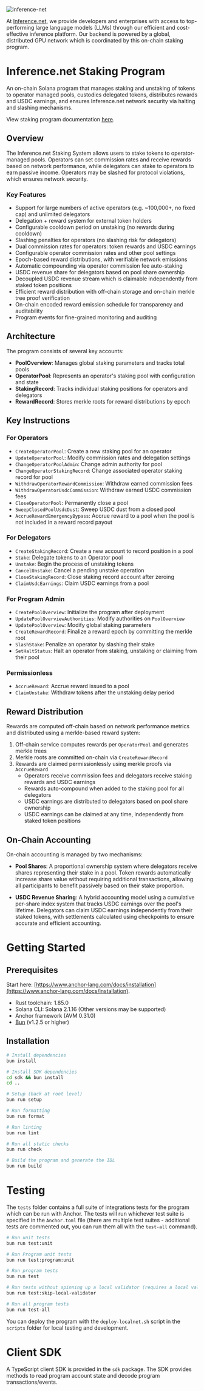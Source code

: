 ![inference-net](https://github.com/user-attachments/assets/cdf6fbb6-3d51-4b3f-b2bd-9d1dfdd0f1fd)

At [Inference.net](https://inference.net/?utm_source=github&utm_medium=readme&utm_campaign=overview), we provide developers and enterprises with access to top-performing large language models (LLMs) through our efficient and cost-effective inference platform. Our backend is powered by a global, distributed GPU network which is coordinated by this on-chain staking program.

# Inference.net Staking Program

An on-chain Solana program that manages staking and unstaking of tokens to operator managed pools, custodies delegated tokens, distributes rewards and USDC earnings, and ensures Inference.net network security via halting and slashing mechanisms.

View staking program documentation [here](https://docs.devnet.inference.net/devnet-epoch-3/staking-protocol).

## Overview

The Inference.net Staking System allows users to stake tokens to operator-managed pools. Operators can set commission rates and receive rewards based on network performance, while delegators can stake to operators to earn passive income. Operators may be slashed for protocol violations, which ensures network security.

### Key Features

- Support for large numbers of active operators (e.g. ~100,000+, no fixed cap) and unlimited delegators
- Delegation + reward system for external token holders
- Configurable cooldown period on unstaking (no rewards during cooldown)
- Slashing penalties for operators (no slashing risk for delegators)
- Dual commission rates for operators: token rewards and USDC earnings
- Configurable operator commission rates and other pool settings
- Epoch-based reward distributions, with verifiable network emissions
- Automatic compounding via operator commission fee auto-staking
- USDC revenue share for delegators based on pool share ownership
- Decoupled USDC revenue stream which is claimable independently from staked token positions
- Efficient reward distribution with off-chain storage and on-chain merkle tree proof verification
- On-chain encoded reward emission schedule for transparency and auditability
- Program events for fine-grained monitoring and auditing

## Architecture

The program consists of several key accounts:

- **PoolOverview**: Manages global staking parameters and tracks total pools
- **OperatorPool**: Represents an operator's staking pool with configuration and state
- **StakingRecord**: Tracks individual staking positions for operators and delegators
- **RewardRecord**: Stores merkle roots for reward distributions by epoch

## Key Instructions

### For Operators

- `CreateOperatorPool`: Create a new staking pool for an operator
- `UpdateOperatorPool`: Modify commission rates and delegation settings
- `ChangeOperatorPoolAdmin`: Change admin authority for pool
- `ChangeOperatorStakingRecord`: Change associated operator staking record for pool
- `WithdrawOperatorRewardCommission`: Withdraw earned commission fees
- `WithdrawOperatorUsdcCommission`: Withdraw earned USDC commission fees
- `CloseOperatorPool`: Permanently close a pool
- `SweepClosedPoolUsdcDust`: Sweep USDC dust from a closed pool
- `AccrueRewardEmergencyBypass`: Accrue reward to a pool when the pool is not included in a reward record payout

### For Delegators

- `CreateStakingRecord`: Create a new account to record position in a pool
- `Stake`: Delegate tokens to an Operator pool
- `Unstake`: Begin the process of unstaking tokens
- `CancelUnstake`: Cancel a pending unstake operation
- `CloseStakingRecord`: Close staking record account after zeroing
- `ClaimUsdcEarnings`: Claim USDC earnings from a pool

### For Program Admin

- `CreatePoolOverview`: Initialize the program after deployment
- `UpdatePoolOverviewAuthorities`: Modify authorities on `PoolOverview`
- `UpdatePoolOverview`: Modify global staking parameters
- `CreateRewardRecord`: Finalize a reward epoch by committing the merkle root
- `SlashStake`: Penalize an operator by slashing their stake
- `SetHaltStatus`: Halt an operator from staking, unstaking or claiming from their pool

### Permissionless

- `AccrueReward`: Accrue reward issued to a pool
- `ClaimUnstake`: Withdraw tokens after the unstaking delay period

## Reward Distribution

Rewards are computed off-chain based on network performance metrics and distributed using a merkle-based reward system:

1. Off-chain service computes rewards per `OperatorPool` and generates merkle trees
2. Merkle roots are committed on-chain via `CreateRewardRecord`
3. Rewards are claimed permissionlessly using merkle proofs via `AccrueReward`
   - Operators receive commission fees and delegators receive staking rewards and USDC earnings
   - Rewards auto-compound when added to the staking pool for all delegators
   - USDC earnings are distributed to delegators based on pool share ownership
   - USDC earnings can be claimed at any time, independently from staked token positions

## On-Chain Accounting

On-chain accounting is managed by two mechanisms:

- **Pool Shares**: A proportional ownership system where delegators receive shares representing their stake in a pool. Token rewards automatically increase share value without requiring additional transactions, allowing all participants to benefit passively based on their stake proportion.

- **USDC Revenue Sharing**: A hybrid accounting model using a cumulative per-share index system that tracks USDC earnings over the pool's lifetime. Delegators can claim USDC earnings independently from their staked tokens, with settlements calculated using checkpoints to ensure accurate and efficient accounting.

# Getting Started

## Prerequisites

Start here: [https://www.anchor-lang.com/docs/installation](https://www.anchor-lang.com/docs/installation).

- Rust toolchain: 1.85.0
- Solana CLI: Solana 2.1.16 (Other versions may be supported)
- Anchor framework (AVM 0.31.0)
- [Bun](https://bun.sh/) (v1.2.5 or higher)

## Installation

```bash
# Install dependencies
bun install

# Install SDK dependencies
cd sdk && bun install
cd ..

# Setup (back at root level)
bun run setup

# Run formatting
bun run format

# Run linting
bun run lint

# Run all static checks
bun run check

# Build the program and generate the IDL
bun run build
```

# Testing

The `tests` folder contains a full suite of integrations tests for the program which can be run with Anchor. The tests will run whichever test suite is specified in the `Anchor.toml` file (there are multiple test suites - additional tests are commented out, you can run them all with the `test-all` command).

```bash
# Run unit tests
bun run test:unit

# Run Program unit tests
bun run test:program:unit

# Run program tests
bun run test

# Run tests without spinning up a local validator (requires a local validator to be running)
bun run test:skip-local-validator

# Run all program tests
bun run test-all
```

You can deploy the program with the `deploy-localnet.sh` script in the `scripts` folder for local testing and development.

# Client SDK

A TypeScript client SDK is provided in the `sdk` package. The SDK provides methods to read program account state and decode program transactions/events.
